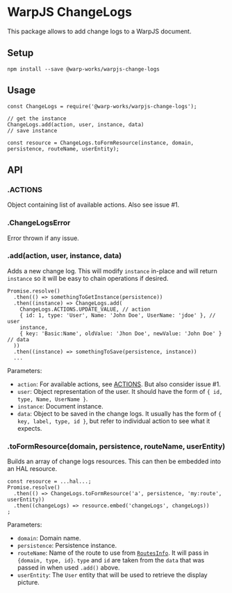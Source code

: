 # WarpJS ChangeLogs

This package allows to add change logs to a WarpJS document.

## Setup

    npm install --save @warp-works/warpjs-change-logs

## Usage

    const ChangeLogs = require('@warp-works/warpjs-change-logs');

    // get the instance
    ChangeLogs.add(action, user, instance, data)
    // save instance

    const resource = ChangeLogs.toFormResource(instance, domain, persistence, routeName, userEntity);

## API

### .ACTIONS

Object containing list of available actions. Also see issue #1.

### .ChangeLogsError

Error thrown if any issue.

### .add(action, user, instance, data)

Adds a new change log. This will modify `instance` in-place and will return
`instance` so it will be easy to chain operations if desired.

    Promise.resolve()
      .then(() => somethingToGetInstance(persistence))
      .then((instance) => ChangeLogs.add(
        ChangeLogs.ACTIONS.UPDATE_VALUE, // action
        { id: 1, type: 'User', Name: 'John Doe', UserName: 'jdoe' }, // user
        instance,
        { key: 'Basic:Name', oldValue: 'Jhon Doe', newValue: 'John Doe' } // data
      ))
      .then((instance) => somethingToSave(persistence, instance))
      ...

Parameters:

- `action`: For available actions, see [ACTIONS](lib/actions.js). But also
  consider issue #1.
- `user`: Object representation of the user. It should have the form of
  `{ id, type, Name, UserName }`.
- `instance`: Document instance.
- `data`: Object to be saved in the change logs. It usually has the form of
  `{ key, label, type, id }`, but refer to individual action to see what it
  expects.


### .toFormResource(domain, persistence, routeName, userEntity)

Builds an array of change logs resources. This can then be embedded into an HAL
resource.

    const resource = ...hal...;
    Promise.resolve()
      .then(() => ChangeLogs.toFormResource('a', persistence, 'my:route', userEntity))
      .then((changeLogs) => resource.embed('changeLogs', changeLogs))
    ;

Parameters:

- `domain`: Domain name.
- `persistence`: Persistence instance.
- `routeName`: Name of the route to use from
  [`RoutesInfo`](https://www.npmjs.com/package/@quoin/expressjs-routes-info). It
  will pass in `{domain, type, id}`. `type` and `id` are taken from the `data`
  that was passed in when used `.add()` above.
- `userEntity`: The `User` entity that will be used to retrieve the display
  picture.
